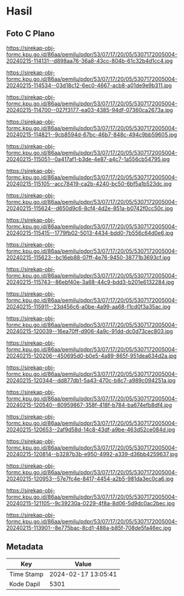 # Hasil

## Foto C Plano

https://sirekap-obj-formc.kpu.go.id/86aa/pemilu/pdpr/53/07/17/20/05/5307172005004-20240215-114131--d898aa76-36a8-43cc-804b-61c32b4d1cc4.jpg

https://sirekap-obj-formc.kpu.go.id/86aa/pemilu/pdpr/53/07/17/20/05/5307172005004-20240215-114534--03d18c12-6ec0-4667-acb8-a01de9e9b311.jpg

https://sirekap-obj-formc.kpu.go.id/86aa/pemilu/pdpr/53/07/17/20/05/5307172005004-20240215-114700--027f3177-ea03-4385-94df-07360ca2673a.jpg

https://sirekap-obj-formc.kpu.go.id/86aa/pemilu/pdpr/53/07/17/20/05/5307172005004-20240215-114821--9cb8594d-67bc-46b7-848c-494c9bb59605.jpg

https://sirekap-obj-formc.kpu.go.id/86aa/pemilu/pdpr/53/07/17/20/05/5307172005004-20240215-115051--0a417af1-b3de-4e87-a4c7-1a556cb54795.jpg

https://sirekap-obj-formc.kpu.go.id/86aa/pemilu/pdpr/53/07/17/20/05/5307172005004-20240215-115105--acc78419-ca2b-4240-bc50-6bf5a1b523dc.jpg

https://sirekap-obj-formc.kpu.go.id/86aa/pemilu/pdpr/53/07/17/20/05/5307172005004-20240215-115624--d650d9c6-8cf4-4d2e-851a-b0742f0cc50c.jpg

https://sirekap-obj-formc.kpu.go.id/86aa/pemilu/pdpr/53/07/17/20/05/5307172005004-20240215-115415--1779fb02-5013-4434-bdd0-7b556c64d0e6.jpg

https://sirekap-obj-formc.kpu.go.id/86aa/pemilu/pdpr/53/07/17/20/05/5307172005004-20240215-115623--bc16eb88-07ff-4e76-9450-38771b3693cf.jpg

https://sirekap-obj-formc.kpu.go.id/86aa/pemilu/pdpr/53/07/17/20/05/5307172005004-20240215-115743--86ebf40e-3a68-44c9-bdd3-b201e6132284.jpg

https://sirekap-obj-formc.kpu.go.id/86aa/pemilu/pdpr/53/07/17/20/05/5307172005004-20240215-115911--23d456c6-a0be-4a99-aa68-f1cd0f3a35ac.jpg

https://sirekap-obj-formc.kpu.go.id/86aa/pemilu/pdpr/53/07/17/20/05/5307172005004-20240215-120039--16ea70ff-d906-4a9c-91dd-dc0d73cec803.jpg

https://sirekap-obj-formc.kpu.go.id/86aa/pemilu/pdpr/53/07/17/20/05/5307172005004-20240215-120206--450695d0-b0e5-4a89-865f-951dea634d2a.jpg

https://sirekap-obj-formc.kpu.go.id/86aa/pemilu/pdpr/53/07/17/20/05/5307172005004-20240215-120344--dd877db1-5a43-470c-b8c7-a989c094251a.jpg

https://sirekap-obj-formc.kpu.go.id/86aa/pemilu/pdpr/53/07/17/20/05/5307172005004-20240215-120540--80959867-358f-418f-b784-ba674efb8df4.jpg

https://sirekap-obj-formc.kpu.go.id/86aa/pemilu/pdpr/53/07/17/20/05/5307172005004-20240215-120653--2af9d58d-14c8-43df-a9be-463d52ce084d.jpg

https://sirekap-obj-formc.kpu.go.id/86aa/pemilu/pdpr/53/07/17/20/05/5307172005004-20240215-120814--b3287b3b-e950-4992-a339-d36bb4259637.jpg

https://sirekap-obj-formc.kpu.go.id/86aa/pemilu/pdpr/53/07/17/20/05/5307172005004-20240215-120953--57e7fc4e-8417-4454-a2b5-981da3ec0ca6.jpg

https://sirekap-obj-formc.kpu.go.id/86aa/pemilu/pdpr/53/07/17/20/05/5307172005004-20240215-121105--9c39230a-0229-4f8a-8d06-5d9dc0ac2bec.jpg

https://sirekap-obj-formc.kpu.go.id/86aa/pemilu/pdpr/53/07/17/20/05/5307172005004-20240215-113901--8e775bac-8cd1-488a-b85f-708de5fa46ec.jpg


## Metadata

| Key        | Value               |
| ---------- | ------------------- |
| Time Stamp | 2024-02-17 13:05:41 |
| Kode Dapil | 5301                |



